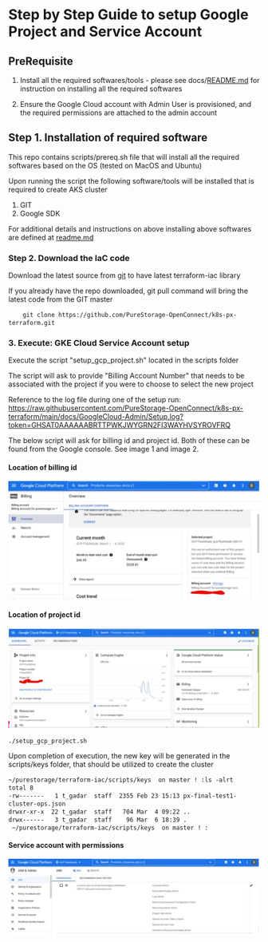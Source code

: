 # Step by Step Guide to setup Google Project and Service Account 

## PreRequisite

1. Install all the required softwares/tools - please see docs/[README.md](../../README.md) for instruction on installing all the required softwares
   
2. Ensure the Google Cloud account with Admin User is provisioned, and the required permissions are attached to the admin account
   

## Step 1. Installation of required software

This repo contains scripts/prereq.sh file that will install all the required softwares based on the OS (tested on MacOS and Ubuntu)

Upon running the script the following software/tools will be installed that is required to create AKS cluster

1. GIT
2. Google SDK


For additional details and instructions on above installing above softwares are defined at [readme.md](../../README.md)

### Step 2. Download the IaC code

Download the latest source from [git](https://github.com/PureStorage-OpenConnect/k8s-px-terraform.git) to have latest terraform-iac library

If you already have the repo downloaded, git pull command will bring the latest code from the GIT master

```
    git clone https://github.com/PureStorage-OpenConnect/k8s-px-terraform.git
```

### 3. Execute: GKE Cloud Service Account setup

Execute the script "setup_gcp_project.sh" located in the scripts folder

The script will ask to provide "Billing Account Number" that needs to be associated with the project if you were to choose to select the new project

Reference to the log file during one of the setup run: https://raw.githubusercontent.com/PureStorage-OpenConnect/k8s-px-terraform/main/docs/GoogleCloud-Admin/Setup.log?token=GHSAT0AAAAAABRTTPWKJWYGRN2FI3WAYHVSYROVFRQ

The below script will ask for billing id and project id. Both of these can be found from the Google console. See image 1 and image 2.

#### Location of billing id
![Location of billing id](https://github.com/PureStorage-OpenConnect/k8s-px-terraform/blob/main/docs/GoogleCloud-Admin/gcp1.JPG) 


#### Location of project id
![Location of project id](https://github.com/PureStorage-OpenConnect/k8s-px-terraform/blob/main/docs/GoogleCloud-Admin/gcp2.JPG)

```
./setup_gcp_project.sh
```

Upon completion of execution, the new key will be generated in the scripts/keys folder, that should be utilized to create the cluster

```
~/purestorage/terraform-iac/scripts/keys  on master ! :ls -alrt                                      
total 8
-rw-------   1 t_gadar  staff  2355 Feb 23 15:13 px-final-test1-cluster-ops.json
drwxr-xr-x  22 t_gadar  staff   704 Mar  4 09:22 ..
drwx------   3 t_gadar  staff    96 Mar  6 18:39 .
 ~/purestorage/terraform-iac/scripts/keys  on master ! :                                               
 ```
#### Service account with permissions

![alt text](https://github.com/PureStorage-OpenConnect/k8s-px-terraform/blob/main/docs/GoogleCloud-Admin/gcp3.JPG "Service account with permissions") 
